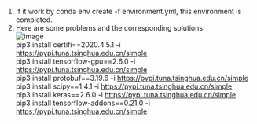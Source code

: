 1.	If it work by conda env create -f environment.yml, this environment is completed. <br>
2.	Here are some problems and the corresponding solutions: <br>
![image](https://github.com/user-attachments/assets/a3499d87-426e-4048-ad88-e0377bbee48e) <br>
pip3 install certifi==2020.4.5.1 -i https://pypi.tuna.tsinghua.edu.cn/simple    <br>
pip3 install tensorflow-gpu==2.6.0 -i https://pypi.tuna.tsinghua.edu.cn/simple <br>
pip3 install protobuf==3.19.6 -i https://pypi.tuna.tsinghua.edu.cn/simple <br>
pip3 install scipy==1.4.1 -i https://pypi.tuna.tsinghua.edu.cn/simple <br>
pip3 install keras==2.6.0 -i https://pypi.tuna.tsinghua.edu.cn/simple <br>
pip3 install tensorflow-addons==0.21.0 -i https://pypi.tuna.tsinghua.edu.cn/simple <br>

